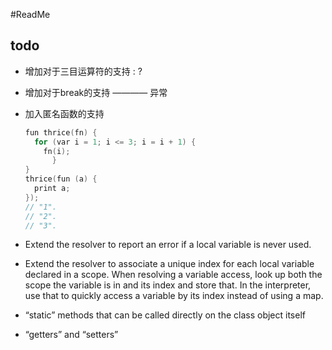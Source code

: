 #ReadMe

## todo

* 增加对于三目运算符的支持 : ?

* 增加对于break的支持 ———— 异常

* 加入匿名函数的支持

  ```c
  fun thrice(fn) {
    for (var i = 1; i <= 3; i = i + 1) {
      fn(i);
    	}
  }
  thrice(fun (a) {
    print a;
  });
  // "1".
  // "2".
  // "3".
  
  ```

* Extend the resolver to report an error if a local variable is never used. 

* Extend the resolver to associate a unique index for each local variable declared in a scope. When resolving a variable access, look up both the scope the variable is in and its index and store that. In the interpreter, use that to quickly access a variable by its index instead of using a map. 

*  “static” methods that can be called directly on the class object itself

* “getters” and “setters”
